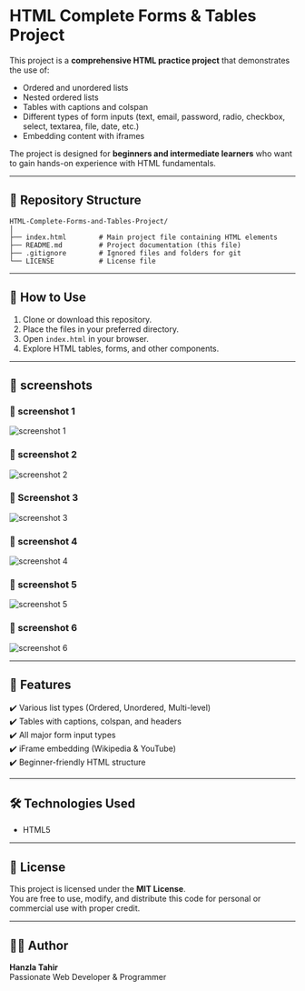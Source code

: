 
# HTML Complete Forms & Tables Project

This project is a **comprehensive HTML practice project** that demonstrates the use of:
- Ordered and unordered lists
- Nested ordered lists
- Tables with captions and colspan
- Different types of form inputs (text, email, password, radio, checkbox, select, textarea, file, date, etc.)
- Embedding content with iframes

The project is designed for **beginners and intermediate learners** who want to gain hands-on experience with HTML fundamentals.

---

## 📂 Repository Structure

```
HTML-Complete-Forms-and-Tables-Project/
│
├── index.html        # Main project file containing HTML elements
├── README.md         # Project documentation (this file)
├── .gitignore        # Ignored files and folders for git
└── LICENSE           # License file
```

---

## 🚀 How to Use

1. Clone or download this repository.
2. Place the files in your preferred directory.
3. Open `index.html` in your browser.
4. Explore HTML tables, forms, and other components.

---

## 📸 screenshots

### 🔹 screenshot 1
![screenshot 1](screenshots/1.png)

### 🔹 screenshot 2
![screenshot 2](screenshots/2.png)

### 🔹 Screenshot 3
![screenshot 3](screenshots/3.png)

### 🔹 screenshot 4
![screenshot 4](screenshots/4.png)

### 🔹 screenshot 5
![screenshot 5](screenshots/5.png)

### 🔹 screenshot 6
![screenshot 6](screenshots/6.png)

---

## 🌟 Features
✔️ Various list types (Ordered, Unordered, Multi-level)  
✔️ Tables with captions, colspan, and headers  
✔️ All major form input types  
✔️ iFrame embedding (Wikipedia & YouTube)  
✔️ Beginner-friendly HTML structure

---

## 🛠️ Technologies Used
- HTML5

---

## 📜 License
This project is licensed under the **MIT License**.  
You are free to use, modify, and distribute this code for personal or commercial use with proper credit.

---

## 👨‍💻 Author
**Hanzla Tahir**  
Passionate Web Developer & Programmer  
